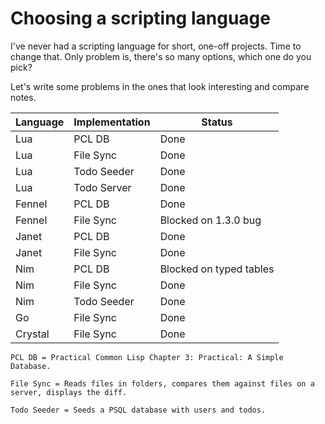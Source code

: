 # Choosing a scripting language

I've never had a scripting language for short, one-off projects. Time to change that.
Only problem is, there's so many options, which one do you pick?

Let's write some problems in the ones that look interesting and compare notes.

| Language | Implementation | Status                  |
| -------- | -------------- | ----------------------- |
| Lua      | PCL DB         | Done                    |
| Lua      | File Sync      | Done                    |
| Lua      | Todo Seeder    | Done                    |
| Lua      | Todo Server    | Done                    |
| Fennel   | PCL DB         | Done                    |
| Fennel   | File Sync      | Blocked on 1.3.0 bug    |
| Janet    | PCL DB         | Done                    |
| Janet    | File Sync      | Done                    |
| Nim      | PCL DB         | Blocked on typed tables |
| Nim      | File Sync      | Done                    |
| Nim      | Todo Seeder    | Done                    |
| Go       | File Sync      | Done                    |
| Crystal  | File Sync      | Done                    |

```
PCL DB = Practical Common Lisp Chapter 3: Practical: A Simple Database.

File Sync = Reads files in folders, compares them against files on a server, displays the diff.

Todo Seeder = Seeds a PSQL database with users and todos.
```
